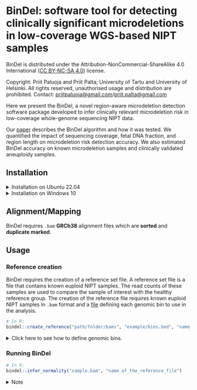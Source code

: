 # BinDel: software tool for detecting clinically significant microdeletions in low-coverage WGS-based NIPT samples
BinDel is distributed under the Attribution-NonCommercial-ShareAlike 4.0 International ([CC BY-NC-SA 4.0](https://creativecommons.org/licenses/by-nc-sa/4.0/)) license.

Copyright: Priit Paluoja and Priit Palta; University of Tartu and University of Helsinki.
All rights reserved, unauthorised usage and distribution are prohibited.
Contact: priitpaluoja@gmail.com/priit.palta@gmail.com



Here we present the BinDel, a novel region-aware microdeletion detection software package developed to infer clinically relevant microdeletion risk in low-coverage whole-genome sequencing NIPT data. 

Our [paper](https://doi.org/10.1101/2022.09.20.22280152) describes the BinDel algorithm and how it was tested. We quantified the impact of sequencing coverage, fetal DNA fraction, and region length on microdeletion risk detection accuracy. We also estimated BinDel accuracy on known microdeletion samples and clinically validated aneuploidy samples. 


## Installation

<details><summary>Installation on Ubuntu 22.04</summary>
<p>
 
The following is tested with [ubuntu-22.04.1-live-server-amd64](https://releases.ubuntu.com/22.04/).

#### Install R as shown in [DigitalOcean](https://www.digitalocean.com/community/tutorials/how-to-install-r-on-ubuntu-22-04). [From DigitalOcean](https://www.digitalocean.com/community/tutorials/how-to-install-r-on-ubuntu-22-04):
```bash
wget -qO- https://cloud.r-project.org/bin/linux/ubuntu/marutter_pubkey.asc | sudo gpg --dearmor -o /usr/share/keyrings/r-project.gpg
echo "deb [signed-by=/usr/share/keyrings/r-project.gpg] https://cloud.r-project.org/bin/linux/ubuntu jammy-cran40/" | sudo tee -a /etc/apt/sources.list.d/r-project.list
sudo apt update
sudo apt install --no-install-recommends r-base
```
#### Install BinDel dependencies and [devtools](https://www.r-project.org/nosvn/pandoc/devtools.html)
```bash
sudo apt -y install r-cran-devtools r-bioc-biostrings r-cran-dplyr r-bioc-genomicalignments r-bioc-genomicranges r-cran-ggplot2  r-bioc-iranges r-cran-magrittr r-cran-purrr r-cran-readr r-bioc-rsamtools r-cran-stringr  r-cran-tidyr r-cran-biocmanager git
```
#### Install BSgenome.Hsapiens.UCSC.hg38 and BinDel
```R
sudo -i R
BiocManager::install("BSgenome.Hsapiens.UCSC.hg38")
devtools::install_github("seqinfo/BinDel")
```
</p>
</details>


<details><summary>Installation on Windows 10</summary>
<p>

1. Install [R](https://cran.r-project.org/bin/windows/base/).
2. Install [Rtools](https://cran.r-project.org/bin/windows/Rtools/).
3. Install devtools and BinDel in R:
```R
# In R:
install.packages("devtools") 
devtools::install_github("seqinfo/BinDel")
```
</p>
</details>


## Alignment/Mapping
BinDel requires `.bam` **GRCh38** alignment files which are **sorted** and **duplicate marked**.

## Usage
### Reference creation
BinDel requires the creation of a reference set file. A reference set file is a file that contains known euploid NIPT samples. The read counts of these samples are used to compare the sample of interest with the healthy reference group. The creation of the reference file requires known euploid NIPT samples in `.bam` format and
a [file](example/bins.bed) defining each genomic bin to use in the analysis.

```R
# In R:
bindel::create_reference("path/folder/bams", "example/bins.bed", "name_of_the_reference_file")
```

<details><summary> Click here to see how to define genomic bins.</summary>
<p>

Given a file [`example/locations.info.tsv`](example/locations.info.tsv) describing bin lengths (column `length`) for each region of interest, the following Python [script](dividebins.py) bins the input file to [`example/bins.bed`](example/bins.bed):
 
```
python3 dividebins.py --infile example/locations.info.tsv --outfile example/bins.bed
```
The script creates the file [`example/bins.bed`](example/bins.bed), which can be used in the reference file creation.

<details><summary>Notes</summary>
<p>

**Note 1:** Columns `chr`, `start` and `end` must uniquely define each region, e.g. `.bed` file must not contain duplicates. Column `focus` is the name of the region of interest, which means that this column is used for grouping bins. **Having duplicates in .bed leads to anomalies in final high-risk probabilities**.

**Note 2:** GC% correct depends on the number of regions of interest. E.g. if only, for example, chromosome 2 is in the analysis, it can affect the risk scoring compared to having all chromosomes in the analysis.
</p>
</details>

</p>
</details>


### Running BinDel
```R
# In R:
bindel::infer_normality("sample.bam", "name_of_the_reference_file")
```

<details><summary>Note</summary>
<p>

If the reference file has fewer samples than the default number of PCA components to be used in the normalisation, set the parameter `nComp` to lower than number of reference samples used.

```R
# In R:
bindel::infer_normality("path/bam.bam", "path/reference.tsv", nComp = less_than_n_samples_in_reference)
```
</p>
</details>
